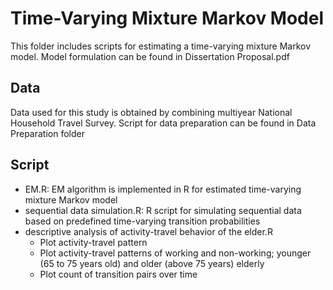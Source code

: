 # Time-Varying Mixture Markov Model
This folder includes scripts for estimating a time-varying mixture Markov model. Model formulation can be found in Dissertation Proposal.pdf

## Data
Data used for this study is obtained by combining multiyear National Household Travel Survey. Script for data preparation can be found in Data Preparation folder

## Script
* EM.R: EM algorithm is implemented in R for estimated time-varying mixture Markov model
* sequential data simulation.R: R script for simulating sequential data based on predefined time-varying transition probabilities
* descriptive analysis of activity-travel behavior of the elder.R
  * Plot activity-travel pattern
  * Plot activity-travel patterns of working and non-working; younger (65 to 75 years old) and older (above 75 years) elderly
  * Plot count of transition pairs over time
